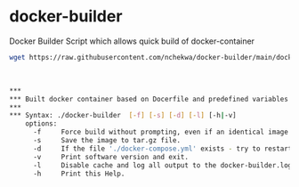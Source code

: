 # docker-builder
Docker Builder Script which allows quick build of docker-container

```bash
wget https://raw.githubusercontent.com/nchekwa/docker-builder/main/docker-builder
```
<br>

```bash
***
*** Built docker container based on Docerfile and predefined variables
***
*** Syntax: ./docker-builder  [-f] [-s] [-d] [-l] [-h|-v] 
    options:
      -f     Force build without prompting, even if an identical image already exists in the repository.
      -s     Save the image to tar.gz file.
      -d     If the file './docker-compose.yml' exists - try to restart service 'net-ez'
      -v     Print software version and exit.
      -l     Disable cache and log all output to the docker-builder.log file
      -h     Print this Help.
```
